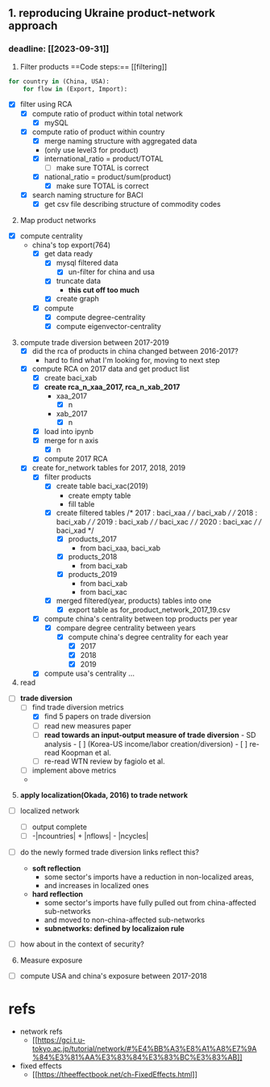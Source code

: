 ## 1. reproducing Ukraine product-network approach
### deadline: [[2023-09-31]]

1. Filter products
==Code steps:== [[filtering]]
```python
for country in (China, USA):
	for flow in (Export, Import):
```
- [x] filter using RCA
	- [x]  compute ratio of product within total network
		- [x] mySQL
	- [x] compute ratio of product within country
		- [x] merge naming structure with aggregated data
        -  (only use level3 for product)
        - [x] international_ratio = product/TOTAL
            - [ ] make sure TOTAL is correct
        - [x] national_ratio = product/sum(product)
            - [x] make sure TOTAL is correct

	- [x] search naming structure for BACI
        - [x] get csv file describing structure of commodity codes

2. Map product networks
- [x] compute centrality
    - china's top export(764)
        - [x] get data ready
            - [x] mysql filtered data
                - [x] un-filter for china and usa
            - [x] truncate data
                - **this cut off too much**
            - [x] create graph
        - [x] compute
            - [x] compute degree-centrality
            - [x] compute eigenvector-centrality
3. compute trade diversion between 2017-2019
    - [x] did the rca of products in china changed between 2016-2017?
        - hard to find what I'm looking for, moving to next step
    - [x] compute RCA on 2017 data and get product list
        - [x] create baci_xab
        - [x] **create rca_n_xaa_2017, rca_n_xab_2017**
            - xaa_2017
                - [x] n
            - xab_2017
                - [x] n
        - [x] load into ipynb
        - [x] merge for n axis
            - [x] n
        - [x] compute 2017 RCA
    - [x] create for_network tables for 2017, 2018, 2019
        - [x] filter products 
            - [x] create table baci_xac(2019)
                - create empty table
                - fill table
            - [x] create filtered tables 
                /* 2017 : baci_xaa */
                /*        baci_xab */
                /* 2018 : baci_xab */
                /* 2019 : baci_xab */
                /*        baci_xac */
                /* 2020 : baci_xac */
                /*        baci_xad */
                - [x] products_2017
                    - from baci_xaa, baci_xab
                - [x] products_2018
                    - from baci_xab
                - [x] products_2019
                    - from baci_xab
                    - from baci_xac
            - [x] merged filtered(year, products) tables into one
                - [x] export table as for_product_network_2017_19.csv
        - [x] compute china's centrality between top products per year
            - [x] compare degree centrality between years
                - [x] compute china's degree centrality for each year
                    - [x] 2017
                    - [x] 2018
                    - [x] 2019
        - [x] compute usa's centrality ...

4. read
- [ ] **trade diversion**
    - [ ] find trade diversion metrics
        - [x] find 5 papers on trade diversion
        - [ ] read new measures paper
        - [ ] **read towards an input-output measure of trade diversion**
                - SD analysis
                - [ ] (Korea-US income/labor creation/diversion)
                - [ ] re-read Koopman et al.
        - [ ] re-read WTN review by fagiolo et al. 
    - [ ] implement above metrics
    - 

5. **apply localization(Okada, 2016) to trade network**
- [ ] localized network
    - [ ] output complete
    - [ ] -|ncountries| + |nflows| - |ncycles|
- [ ] do the newly formed trade diversion links reflect this?
    - **soft reflection**
        - some sector's imports have a reduction in non-localized areas,
        - and increases in localized ones
    - **hard reflection**
        - some sector's imports have fully pulled out from china-affected sub-networks
        - and moved to non-china-affected sub-networks 
        - **subnetworks: defined by localizaion rule**
- [ ] how about in the context of security?


6. Measure exposure
- [ ] compute USA and china's exposure between 2017-2018





# refs
- network refs
    - [[https://gci.t.u-tokyo.ac.jp/tutorial/network/#%E4%BB%A3%E8%A1%A8%E7%9A%84%E3%81%AA%E3%83%84%E3%83%BC%E3%83%AB]]
- fixed effects
    - [[https://theeffectbook.net/ch-FixedEffects.html]]
